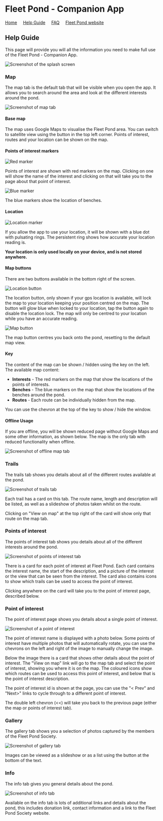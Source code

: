 # Fleet Pond - Companion App

[Home](./index.html) &nbsp; &nbsp; [Help Guide](./help.html) &nbsp; &nbsp; [FAQ](./faq.html) &nbsp; &nbsp; [Fleet Pond website](http://fleetpond.org.uk/)

## Help Guide

This page will provide you will all the information you need to make full use of the Fleet Pond - Companion App.

![Screenshot of the splash screen][screenshotSplash]

### Map

The map tab is the default tab that will be visible when you open the app. It allows you to search around the area and look at the different interests around the pond.

![Screenshot of map tab][screenshotMap]

#### Base map

The map uses Google Maps to visualise the Fleet Pond area. You can switch to satellite view using the button in the top left corner. Points of interest, routes and your location can be shown on the map.

#### Points of interest markers

![Red marker][markerRed]

Points of interest are shown with red markers on the map. Clicking on one will show the name of the interest and clicking on that will take you to the page about that point of interest.

![Blue marker][markerBlue]

The blue markers show the location of benches.

#### Location

![Location marker][markerLocation]

If you allow the app to use your location, it will be shown with a blue dot with pulsating rings. The persistent ring shows how accurate your location reading is.

**Your location is only used locally on your device, and is not stored anywhere.**

#### Map buttons

There are two buttons available in the bottom right of the screen.

![Location button][buttonLocation]

The location button, only shown if your gps location is available, will lock the map to your location keeping your position centred on the map. The button will glow blue when locked to your location, tap the button again to disable the location lock. The map will only be centred to your location while you have an accurate reading.

![Map button][buttonMap]

The map button centres you back onto the pond, resetting to the default map view.

#### Key

The content of the map can be shown / hidden using the key on the left. The available map content:

* **Interests** - The red markers on the map that show the locations of the points of interests.
* **Benches** - The blue markers on the map that show the locations of the benches around the pond.
* **Routes** - Each route can be individually hidden from the map.

You can use the chevron at the top of the key to show / hide the window.

#### Offline Usage

If you are offline, you will be shown reduced page without Google Maps and some other information, as shown below. The map is the only tab with reduced functionality when offline.

![Screenshot of offline map tab][screenshotMapOffline]

### Trails

The trails tab shows you details about all of the different routes available at the pond.

![Screenshot of trails tab][screenshotTrails]

Each trail has a card on this tab. The route name, length and description will be listed, as well as a slideshow of photos taken whilst on the route.

Clicking on "View on map" at the top right of the card will show only that route on the map tab.

### Points of interest

The points of interest tab shows you details about all of the different interests around the pond.

![Screenshot of points of interest tab][screenshotPOIs]

There is a card for each point of interest at Fleet Pond. Each card contains the interest name, the start of the description, and a picture of the interest or the view that can be seen from the interest. The card also contains icons to show which trails can be used to access the point of interest.

Clicking anywhere on the card will take you to the point of interest page, described below.

### Point of interest

The point of interest page shows you details about a single point of interest.

![Screenshot of a point of interest][screenshotPOI]

The point of interest name is displayed with a photo below. Some points of interest have multiple photos that will automatically rotate, you can use the chevrons on the left and right of the image to manually change the image.

Below the image there is a card that shows other details about the point of interest. The "View on map" link will go to the map tab and select the point of interest, showing you where it is on the map. The coloured icons show which routes can be used to access this point of interest, and below that is the point of interest description.

The point of interest id is shown at the page, you can use the "< Prev" and "Next>" links to cycle through to a different point of interest.

The double left chevron (<<) will take you back to the previous page (either the map or points of interest tab).

### Gallery

The gallery tab shows you a selection of photos captured by the members of the Fleet Pond Society.

![Screenshot of gallery tab][screenshotGallery]

Images can be viewed as a slideshow or as a list using the button at the bottom of the text.

### Info

The info tab gives you general details about the pond.

![Screenshot of info tab][screenshotInfo]

Available on the info tab is lots of additional links and details about the pond, this includes donation link, contact information and a link to the Fleet Pond Society website.

[buttonLocation]: ./assets/images/help/buttonLocation.png
[buttonMap]: ./assets/images/help/buttonMap.png
[markerBlue]: ./assets/images/help/markerBlue.png
[markerRed]: ./assets/images/help/markerRed.png
[markerLocation]: ./assets/images/help/markerLocation.png
[screenshotGallery]: ./assets/images/help/screenshotGallery.png
[screenshotInfo]: ./assets/images/help/screenshotInfo.png
[screenshotMap]: ./assets/images/help/screenshotMap.png
[screenshotMapOffline]: ./assets/images/help/screenshotMapOffline.png
[screenshotPOIs]: ./assets/images/help/screenshotPOIs.png
[screenshotPOI]: ./assets/images/help/screenshotPOI.png
[screenshotSplash]: ./assets/images/help/screenshotSplash.png
[screenshotTrails]: ./assets/images/help/screenshotTrails.png
